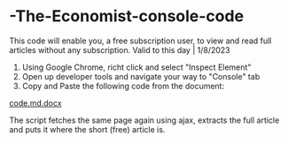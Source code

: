 # -The-Economist-console-code
This code will enable you, a free subscription user, to view and read full articles without any subscription. Valid to this day | 1/8/2023

1) Using Google Chrome, richt click and select "Inspect Element"
2) Open up developer tools and navigate your way to "Console" tab
3) Copy and Paste the following code from the document:


[code.md.docx](https://github.com/spaceyum/-The-Economist-console-code/files/10368822/code.md.docx)


The script fetches the same page again using ajax, extracts the full article and puts it where the short (free) article is.
